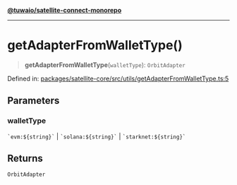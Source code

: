 [**@tuwaio/satellite-connect-monorepo**](../../../README.md)

***

# getAdapterFromWalletType()

> **getAdapterFromWalletType**(`walletType`): `OrbitAdapter`

Defined in: [packages/satellite-core/src/utils/getAdapterFromWalletType.ts:5](https://github.com/TuwaIO/satellite-connect/blob/bbc901b8bff3563e4096dc064e78e33cabbe6cb0/packages/satellite-core/src/utils/getAdapterFromWalletType.ts#L5)

## Parameters

### walletType

`` `evm:${string}` `` | `` `solana:${string}` `` | `` `starknet:${string}` ``

## Returns

`OrbitAdapter`
